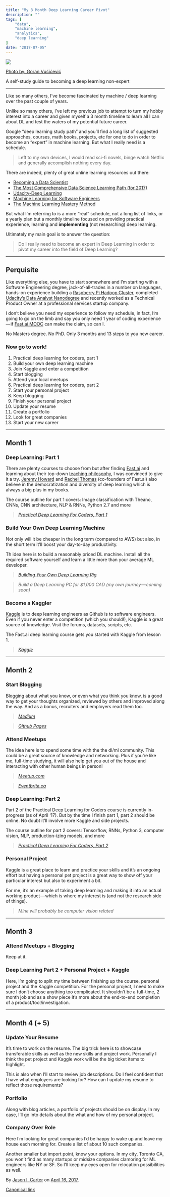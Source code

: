 ```yaml
---
title: "My 3 Month Deep Learning Career Pivot"
description: ""
tags: [
    "data",
    "machine learning",
    "analytics",
    "deep learning"
]
date: "2017-07-05"
---
```


![](https://cdn-images-1.medium.com/max/2560/1*yOnLiNbp_oqHIPxsE7HzNQ.jpeg)

[Photo by: Goran Vučićević](https://unsplash.com/@goranvuc)

A self-study guide to becoming a deep learning non-expert
* * *

Like so many others, I’ve become fascinated by machine / deep learning over the past couple of years.

Unlike so many others, I’ve left my previous job to attempt to turn my hobby interest into a career and given myself a 3 month timeline to learn all I can about DL and test the waters of my potential future career.

Google “deep learning study path” and you’ll find a long list of suggested approaches, courses, math books, projects, etc for one to do in order to become an “expert” in machine learning. But what I really need is a schedule.

> Left to my own devices, I would read sci-fi novels, binge watch Netflix and generally accomplish nothing every day.

There are indeed, plenty of great online learning resources out there:

*   [Becoming a Data Scientist](https://www.becomingadatascientist.com/)
*   [The Most Comprehensive Data Science Learning Path (for 2017)](https://www.analyticsvidhya.com/blog/2017/01/the-most-comprehensive-data-science-learning-plan-for-2017)
*   [Udacity-Deep Learning](https://www.udacity.com/course/deep-learning--ud730)
*   [Machine Learning for Software Engineers](https://github.com/ZuzooVn/machine-learning-for-software-engineers)
*   [The Machine Learning Mastery Method](http://machinelearningmastery.com/machine-learning-mastery-method/)

But what I’m referring to is a more “real” schedule, not a long list of links, or a yearly plan but a monthly timeline focused on providing practical experience, learning and **implementing** (not researching) deep learning.

Ultimately my main goal is to answer the question:

> Do I really need to become an expert in Deep Learning in order to pivot my career into the field of Deep Learning?

* * *

## Perquisite

Like everything else, you have to start somewhere and I’m starting with a Software Engineering degree, jack-of-all-trades in a number on languages, hands-on experience building a [Raspberry Pi Hadoop Cluster](https://medium.com/@jasonicarter/how-to-hadoop-at-home-with-raspberry-pi-part-1-3b71f1b8ac4e), completed [Udacity’s Data Analyst Nanodegree](https://www.udacity.com/course/data-analyst-nanodegree--nd002) and recently worked as a Technical Product Owner at a professional services startup company.

I don’t believe you need my experience to follow my schedule, in fact, I’m going to go on the limb and say you only need 1 year of coding experience — if [Fast.ai MOOC](http://course.fast.ai/) can make the claim, so can I.

No Masters degree. No PhD. Only 3 months and 13 steps to you new career.

### Now go to work!

1.  Practical deep learning for coders, part 1
2.  Build your own deep learning machine
3.  Join Kaggle and enter a competition
4.  Start blogging
5.  Attend your local meetups
6.  Practical deep learning for coders, part 2
7.  Start your personal project
8.  Keep blogging
9.  Finish your personal project
10.  Update your resume
11.  Create a portfolio
12.  Look for great companies
13.  Start your new career

* * *

## Month 1

### Deep Learning: Part 1

There are plenty courses to choose from but after finding [Fast.ai](https://fast.ai) and learning about their top-down [teaching philosophy](http://www.fast.ai/2016/10/08/teaching-philosophy/), I was convinced to give it a try. [Jeremy Howard](https://medium.com/u/34ab754f8c5e) and [Rachel Thomas](https://medium.com/u/ee56d0bac1b7) (co-founders of Fast.ai) also believe in the democratization and diversity of deep learning which is always a big plus in my books.

The course outline for part 1 covers: Image classification with Theano, CNNs, CNN architecture, NLP & RNNs, Python 2.7 and more

> [_Practical Deep Learning For Coders, Part 1_](http://course.fast.ai/)

### Build Your Own Deep Learning Machine

Not only will it be cheaper in the long term (compared to AWS) but also, in the short term it’ll boost your day-to-day productivity.

Th idea here is to build a reasonably priced DL machine. Install all the required software yourself and learn a little more than your average ML developer.

> [_Building Your Own Deep Learning Rig_](https://medium.com/towards-data-science/building-your-own-deep-learning-box-47b918aea1eb)

> _Build a Deep Learning PC for $1,000 CAD (my own journey — coming soon)_

### Become a Kaggler

[Kaggle](https://www.kaggle.com/) is to deep learning engineers as Github is to software engineers. Even if you never enter a competition (which you should!), Kaggle is a great source of knowledge. Visit the forums, datasets, scripts, etc.

The Fast.ai deep learning course gets you started with Kaggle from lesson 1.

> [_Kaggle_](https://www.kaggle.com/)

* * *

## Month 2

### Start Blogging

Blogging about what you know, or even what you think you know, is a good way to get your thoughts organized, reviewed by others and improved along the way. And as a bonus, recruiters and employers read them too.

> [_Medium_](https://medium.com)

> [_Github Pages_](https://pages.github.com/)

### Attend Meetups

The idea here is to spend some time with the the dl/ml community. This could be a great source of knowledge and networking. Plus if you’re like me, full-time studying, it will also help get you out of the house and interacting with other human beings in person!

> [_Meetup.com_](https://www.meetup.com/)

> [_Eventbrite.ca_](https://www.eventbrite.ca/)

### Deep Learning: Part 2

Part 2 of the Practical Deep Learning for Coders course is currently in-progress (as of April ‘17). But by the time I finish part 1, part 2 should be online. No doubt it’ll involve more Kaggle and side projects.

The course outline for part 2 covers: Tensorflow, RNNs, Python 3, computer vision, NLP, production-izing models, and more

> [_Practical Deep Learning For Coders, Part 2_](http://course.fast.ai/)

### Personal Project

Kaggle is a great place to learn and practice your skills and it’s an ongoing effort but having a personal pet project is a great way to show off your particular interest but also to experiment a bit.

For me, it’s an example of taking deep learning and making it into an actual working product — which is where my interest is (and not the research side of things).

> _Mine will probably be computer vision related_

* * *

## Month 3

### Attend Meetups + Blogging

Keep at it.

### Deep Learning Part 2 + Personal Project + Kaggle

Here, I’m going to split my time between finishing up the course, personal project and the Kaggle competition. For the personal project, I need to make sure I don’t choose anything too complicated. It shouldn’t be a full-time, 2 month job and as a show piece it’s more about the end-to-end completion of a product/tool/investigation.

* * *

## Month 4 (+ 5)

### Update Your Resume

It’s time to work on the resume. The big trick here is to showcase transferable skills as well as the new skills and project work. Personally I think the pet project and Kaggle work will be the big ticket items to highlight.

This is also when I’ll start to review job descriptions. Do I feel confident that I have what employers are looking for? How can I update my resume to reflect those requirements?

### Portfolio

Along with blog articles, a portfolio of projects should be on display. In my case, I’ll go into details about the what and how of my personal project.

### Company Over Role

Here I’m looking for great companies I’d be happy to wake up and leave my house each morning for. Create a list of about 10 such companies.

Another smaller but import point, know your options. In my city, Toronto CA, you won’t find as many startups or midsize companies clamoring for ML engineers like NY or SF. So I’ll keep my eyes open for relocation possibilities as well.

By [Jason I. Carter](https://medium.com/@jasonicarter) on [April 16, 2017](https://medium.com/p/af94cd8d6a31).

[Canonical link](https://medium.com/@jasonicarter/my-3-month-deep-learning-career-pivot-af94cd8d6a31)